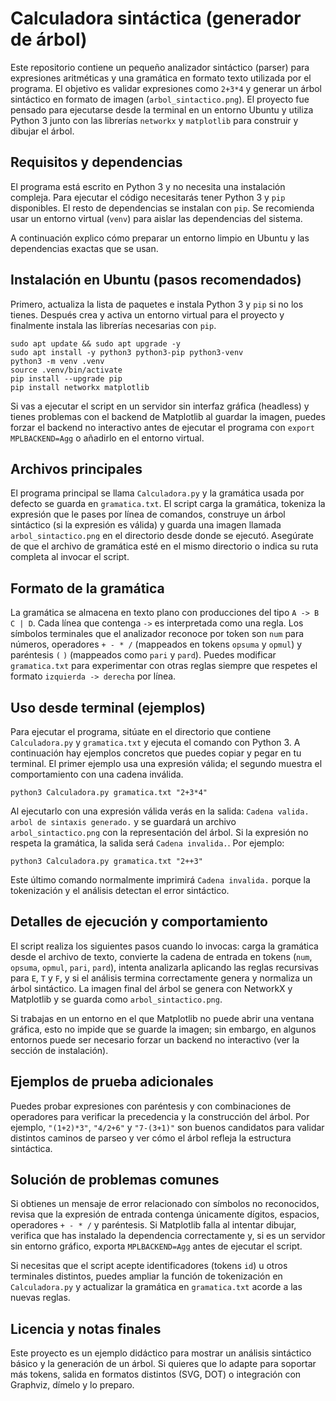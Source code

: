 # Calculadora sintáctica (generador de árbol)

Este repositorio contiene un pequeño analizador sintáctico (parser) para expresiones aritméticas y una gramática en formato texto utilizada por el programa. El objetivo es validar expresiones como `2+3*4` y generar un árbol sintáctico en formato de imagen (`arbol_sintactico.png`). El proyecto fue pensado para ejecutarse desde la terminal en un entorno Ubuntu y utiliza Python 3 junto con las librerías `networkx` y `matplotlib` para construir y dibujar el árbol.

## Requisitos y dependencias

El programa está escrito en Python 3 y no necesita una instalación compleja. Para ejecutar el código necesitarás tener Python 3 y `pip` disponibles. El resto de dependencias se instalan con `pip`. Se recomienda usar un entorno virtual (`venv`) para aislar las dependencias del sistema.

A continuación explico cómo preparar un entorno limpio en Ubuntu y las dependencias exactas que se usan.

## Instalación en Ubuntu (pasos recomendados)

Primero, actualiza la lista de paquetes e instala Python 3 y `pip` si no los tienes. Después crea y activa un entorno virtual para el proyecto y finalmente instala las librerías necesarias con `pip`.

```
sudo apt update && sudo apt upgrade -y
sudo apt install -y python3 python3-pip python3-venv
python3 -m venv .venv
source .venv/bin/activate
pip install --upgrade pip
pip install networkx matplotlib
```

Si vas a ejecutar el script en un servidor sin interfaz gráfica (headless) y tienes problemas con el backend de Matplotlib al guardar la imagen, puedes forzar el backend no interactivo antes de ejecutar el programa con `export MPLBACKEND=Agg` o añadirlo en el entorno virtual.

## Archivos principales

El programa principal se llama `Calculadora.py` y la gramática usada por defecto se guarda en `gramatica.txt`. El script carga la gramática, tokeniza la expresión que le pases por línea de comandos, construye un árbol sintáctico (si la expresión es válida) y guarda una imagen llamada `arbol_sintactico.png` en el directorio desde donde se ejecutó. Asegúrate de que el archivo de gramática esté en el mismo directorio o indica su ruta completa al invocar el script.

## Formato de la gramática

La gramática se almacena en texto plano con producciones del tipo `A -> B C | D`. Cada línea que contenga `->` es interpretada como una regla. Los símbolos terminales que el analizador reconoce por token son `num` para números, operadores `+ - * /` (mappeados en tokens `opsuma` y `opmul`) y paréntesis `(` `)` (mappeados como `pari` y `pard`). Puedes modificar `gramatica.txt` para experimentar con otras reglas siempre que respetes el formato `izquierda -> derecha` por línea.

## Uso desde terminal (ejemplos)

Para ejecutar el programa, sitúate en el directorio que contiene `Calculadora.py` y `gramatica.txt` y ejecuta el comando con Python 3. A continuación hay ejemplos concretos que puedes copiar y pegar en tu terminal. El primer ejemplo usa una expresión válida; el segundo muestra el comportamiento con una cadena inválida.

```
python3 Calculadora.py gramatica.txt "2+3*4"
```

Al ejecutarlo con una expresión válida verás en la salida: `Cadena valida. arbol de sintaxis generado.` y se guardará un archivo `arbol_sintactico.png` con la representación del árbol. Si la expresión no respeta la gramática, la salida será `Cadena invalida.`. Por ejemplo:

```
python3 Calculadora.py gramatica.txt "2++3"
```

Este último comando normalmente imprimirá `Cadena invalida.` porque la tokenización y el análisis detectan el error sintáctico.

## Detalles de ejecución y comportamiento

El script realiza los siguientes pasos cuando lo invocas: carga la gramática desde el archivo de texto, convierte la cadena de entrada en tokens (`num`, `opsuma`, `opmul`, `pari`, `pard`), intenta analizarla aplicando las reglas recursivas para `E`, `T` y `F`, y si el análisis termina correctamente genera y normaliza un árbol sintáctico. La imagen final del árbol se genera con NetworkX y Matplotlib y se guarda como `arbol_sintactico.png`.

Si trabajas en un entorno en el que Matplotlib no puede abrir una ventana gráfica, esto no impide que se guarde la imagen; sin embargo, en algunos entornos puede ser necesario forzar un backend no interactivo (ver la sección de instalación).

## Ejemplos de prueba adicionales

Puedes probar expresiones con paréntesis y con combinaciones de operadores para verificar la precedencia y la construcción del árbol. Por ejemplo, `"(1+2)*3"`, `"4/2+6"` y `"7-(3+1)"` son buenos candidatos para validar distintos caminos de parseo y ver cómo el árbol refleja la estructura sintáctica.

## Solución de problemas comunes

Si obtienes un mensaje de error relacionado con símbolos no reconocidos, revisa que la expresión de entrada contenga únicamente dígitos, espacios, operadores `+ - * /` y paréntesis. Si Matplotlib falla al intentar dibujar, verifica que has instalado la dependencia correctamente y, si es un servidor sin entorno gráfico, exporta `MPLBACKEND=Agg` antes de ejecutar el script.

Si necesitas que el script acepte identificadores (tokens `id`) u otros terminales distintos, puedes ampliar la función de tokenización en `Calculadora.py` y actualizar la gramática en `gramatica.txt` acorde a las nuevas reglas.

## Licencia y notas finales

Este proyecto es un ejemplo didáctico para mostrar un análisis sintáctico básico y la generación de un árbol. Si quieres que lo adapte para soportar más tokens, salida en formatos distintos (SVG, DOT) o integración con Graphviz, dímelo y lo preparo.
